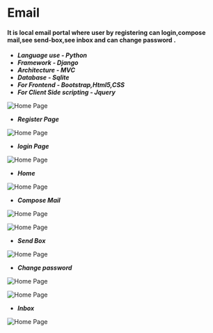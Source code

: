 # Email
#### It is local email portal where user by registering can login,compose mail,see send-box,see inbox and can change password . 
- ***Language use - Python***
- ***Framework - Django***
- ***Architecture - MVC***
- ***Database - Sqlite***
- ***For Frontend - Bootstrap,Html5,CSS***
- ***For Client Side scripting - Jquery*** 

![Home Page](https://github.com/rahulgupta1999/Email/blob/master/output/Screenshot%20(23).png)

- ***Register Page***



![Home Page](https://github.com/rahulgupta1999/Email/blob/master/output/Screenshot%20(35).png)


- ***login Page***


![Home Page](https://github.com/rahulgupta1999/Email/blob/master/output/Screenshot%20(24).png)



- ***Home***


![Home Page](https://github.com/rahulgupta1999/Email/blob/master/output/Screenshot%20(25).png)

- ***Compose Mail***


![Home Page](https://github.com/rahulgupta1999/Email/blob/master/output/Screenshot%20(29).png)



![Home Page](https://github.com/rahulgupta1999/Email/blob/master/output/Screenshot%20(30).png)



- ***Send Box***

![Home Page](https://github.com/rahulgupta1999/Email/blob/master/output/Screenshot%20(31).png)


- ***Change password***

![Home Page](https://github.com/rahulgupta1999/Email/blob/master/output/Screenshot%20(32).png)


![Home Page](https://github.com/rahulgupta1999/Email/blob/master/output/Screenshot%20(33).png)



- ***Inbox***


![Home Page](https://github.com/rahulgupta1999/Email/blob/master/output/Screenshot%20(34).png)



